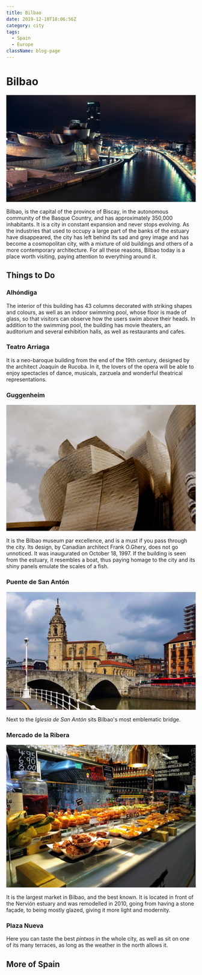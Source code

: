 ```yaml
---
title: Bilbao
date: 2019-12-10T18:06:56Z
category: city
tags:
  - Spain
  - Europe
className: blog-page
---
```


<StartWishToGo/>

# Bilbao <WishWidget country="ES" city="Bilbao" picture="https://wish-to-go.com/images/for-wish-to-go/spain/bilbao-ria-niclas-dehmel-bAfk_mr8VU4-unsplash.jpg"></WishWidget>

![Bilbao](../../../images/travel/spain/bilbao-ria-niclas-dehmel-bAfk_mr8VU4-unsplash.jpg)

Bilbao, is the capital of the province of Biscay, in the autonomous community of the Basque Country, and has approximately 350,000 inhabitants. It is a city in constant expansion and never stops evolving. As the industries that used to occupy a large part of the banks of the estuary have disappeared, the city has left behind its sad and grey image and has become a cosmopolitan city, with a mixture of old buildings and others of a more contemporary architecture. For all these reasons, Bilbao today is a place worth visiting, paying attention to everything around it.

## Things to Do

### Alhóndiga
<WishWidget country="ES" city="Bilbao" activity="Alhondiga" label="true"></WishWidget>

The interior of this building has 43 columns decorated with striking shapes and colours, as well as an indoor swimming pool, whose floor is made of glass, so that visitors can observe how the users swim above their heads. In addition to the swimming pool, the building has movie theaters, an auditorium and several exhibition halls, as well as restaurants and cafes.

### Teatro Arriaga
<WishWidget country="ES" city="Bilbao" activity="Teatro Arriaga" label="true"></WishWidget>

It is a neo-baroque building from the end of the 19th century, designed by the architect Joaquín de Rucoba. In it, the lovers of the opera will be able to enjoy spectacles of dance, musicals, zarzuela and wonderful theatrical representations.

### Guggenheim
<WishWidget country="ES" city="Bilbao" activity="Guggenheim" picture="https://wish-to-go.com/images/for-wish-to-go/spain/guggenheim-bilbao-slava-kuzminsky-FQ8u2Ymcjt8-unsplash.jpg" label/>

![Guggenheim Bilbao - Photo by Slava Kuzminsky](../../../images/travel/spain/guggenheim-bilbao-slava-kuzminsky-FQ8u2Ymcjt8-unsplash.jpg)

It is the Bilbao museum par excellence, and is a must if you pass through the city. Its design, by Canadian architect Frank O.Ghery, does not go unnoticed. It was inaugurated on October 18, 1997. If the building is seen from the estuary, it resembles a boat, thus paying homage to the city and its shiny panels emulate the scales of a fish.

### Puente de San Antón
<WishWidget country="ES" city="Bilbao" activity="Puente de San Anton" picture="https://wish-to-go.com/images/for-wish-to-go/spain/puente-san-anton.jpg" label/>

![Puente de San Anton](../../../images/travel/spain/puente-san-anton.jpg)

Next to the _Iglesia de San Antón_ sits Bilbao's most emblematic bridge.

### Mercado de la Ribera
<WishWidget country="ES" city="Bilbao" activity="Mercado de la Ribera" picture="https://wish-to-go.com/images/for-wish-to-go/spain/mercado-de-la-ribera.jpg" label/>

![Mercado de la Ribera](../../../images/travel/spain/mercado-de-la-ribera.jpg)

It is the largest market in Bilbao, and the best known. It is located in front of the Nervión estuary and was remodelled in 2010, going from having a stone façade, to being mostly glazed, giving it more light and modernity.

### Plaza Nueva
<WishWidget country="ES" city="Bilbao" activity="Plaza Nueva" label/>

Here you can taste the best _pintxos_ in the whole city, as well as sit on one of its many terraces, as long as the weather in the north allows it.

## More of Spain

<CustomCategoryEntries className="blog-entry-card more-of" category="city" tags="Spain"/>